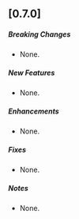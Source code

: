## [0.7.0]

##### Breaking Changes
* None.

##### New Features
* None.

##### Enhancements
* None.

##### Fixes
* None.

##### Notes
* None.
